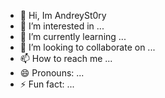 - 👋 Hi, Im AndreySt0ry
- 👀 I’m interested in ...
- 🌱 I’m currently learning ...
- 💞️ I’m looking to collaborate on ...
- 📫 How to reach me ...
- 😄 Pronouns: ...
- ⚡ Fun fact: ...

<!---
AndreySt0ry/AndreySt0ry is a ✨ special ✨ repository because its `README.md` (this file) appears on your GitHub profile.
You can click the Preview link to take a look at your changes.
--->
